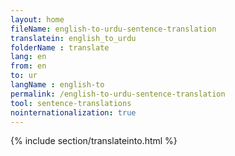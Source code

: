 ```yaml
---
layout: home
fileName: english-to-urdu-sentence-translation
translatein: english_to_urdu
folderName : translate
lang: en
from: en
to: ur
langName : english-to
permalink: /english-to-urdu-sentence-translation
tool: sentence-translations
nointernationalization: true
---
```

{% include section/translateinto.html %}
